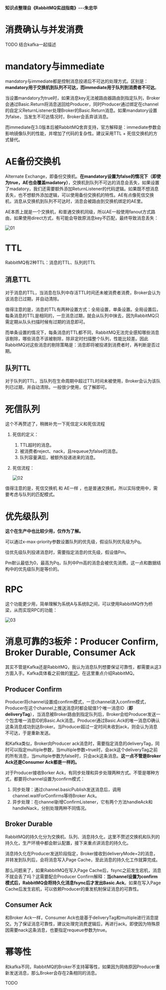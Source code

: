 **知识点整理自《RabbitMQ实战指南》---朱忠华**

# 消费确认与并发消费

TODO 结合kafka一起描述

# mandatory与immediate

mandatory与immediate都是控制消息投递后不可达的处理方式。区别是：**mandatory用于交换机到队列不可达，而immediate用于队列到消费者不可达**。

当设置mandatory为true时，如果消息key无法被路由器路由到指定队列，Broker会通过Basic.Return将消息送回给Producer，同时Producer通过绑定在channel的自定义ReturnListener处理Broker的Basic.Return消息。如果mandatory设置为false，当发生不可达情况时，Broker会丢弃该消息。

而immediate在3.0版本后被RabbitMQ舍弃支持，官方解释是：immediate参数会影响镜像队列的性能，并增加了代码的复杂性。建议采用TTL + 死信交换机的方式替代。

# AE备份交换机

Alternate Exchange，即备份交换机。**在mandatory设置为false的情况下（即使为true，AE也会覆盖madatory）**，交换机到队列不可达的消息会丢失，如果设置了madatory，我们还需要额外添加ReturnListener的代码逻辑。如果既不想消息丢失，也不想额外添加逻辑，可以使用备份交换机的特性。AE有点像死信交换机，消息从交换机到队列不可达时，消息会被路由到交换机绑定的AE里。

AE本质上就是一个交换机，和普通交换机同级，所以AE一般使用fanout方式路由，如果使用direct方式，有可能会导致原消息key不匹配，最终导致消息丢失：

![01](01-进阶整理.assets/01.jpg)

# TTL

RabbitMQ有2种TTL：消息的TTL、队列的TTL

## 消息TTL

对于消息的TTL，当消息在队列中存活TTL时间还未被消费者消费，Broker会认为该消息已过期，并自动清除。

值得注意的是，消息的TTL有两种设置方式：全局设置，单条设置。全局设置后，每条消息的TTL是相同的，一旦消息过期，就会从队列中抹去，因为RabbitMQ只需定期从队头扫描时候有过期的消息即可。

而单条设置的情况下，每条消息的TTL都不同，RabbitMQ无法完全感知哪些消息该剔除，哪些消息不该被剔除，除非定时扫描整个队列，性能比较差。因此RabbitMQ对这些消息的剔除策略是：消息即将被投递到消费者时，再判断是否过期。

## 队列TTL

对于队列的TTL，当队列在生命周期中超过TTL时间未被使用，Broker会认为该队列已过期，并自动清除。一般很少使用，仅了解即可。

# 死信队列

这个不再赘述了，稍微补充一下死信定义和死信流程

1. 死信的定义：

   1. TTL超时的消息。
   2. 被消费者reject、nack，且requeue为false的消息。
   3. 队列容量满后，被额外投递进来的消息。

2. 死信流程：

   ![02](01-进阶整理.assets/02.jpg)

值得注意的是，死信交换机 和 AE一样 ，也是普通交换机，所以实际使用中，需要考虑与队列的匹配模式。

# 优先级队列

**这个在生产中也比较少用，仅作为了解。**

可以通过x-max-priority参数设置队列的优先级，假设队列优先级为Pq。

往优先级队列投递消息时，需要指定消息的优先级，假设值Pm。

Pm默认最低为0，最高为Pq，队列中Pm高的消息会被优先消费。这一点和数据结构中的优先级队列是等价的。

# RPC

这个功能更少用，简单理解为系统A与系统B之间，可以使用RabbitMQ作为桥梁，从而实现RPC的功能：

![03](01-进阶整理.assets/03.jpg)

# 消息可靠的3板斧：Producer Confirm, Broker Durable, Consumer Ack

其实不管是Kafka还是RabbitMQ，我认为消息队列想要保证可靠性，都需要从这3方面入手。Kafka具体看之前做的[笔记](https://github.com/9029HIME/Kafka_Note/blob/master/src/mds/02%20kafka%E7%9A%84%E6%B6%88%E6%81%AF%E4%B8%A2%E5%A4%B1.md)，在这里重点介绍RabbitMQ。

## Producer Confirm

Producer将channel设置成confirm模式，一旦channel进入confirm模式，Producer在这个channel上推送消息时都会赋值1个唯一消息ID（**即deliveryTag**），当消息被Broker路由到指定队列后，Broker会给Producer发送一个包含唯一消息ID的Basic.Ack消息。Producer通过Basic.Ack的唯一消息ID确认这条消息成功到达Broker。当Producer超过一定时间未收到ack，则会认为消息不可达，于是重新发送。

和Kafka类似，Broker向Producer ack消息时，需要指定消息的deliveryTag，同时可以指定multiple参数，当multiple参数=true时，会ack这个deliveryTag之前的所有消息，当multiple参数为false时，只会ack这条消息。**这一点不管是Broker Ack还是Consumer Ack都是一样的。**

对于Producer接收Borker Ack，有同步处理和异步处理两种方式。不管是哪种方式，都要将channel设置为confirm模式：

1. 同步处理：通过channel.basicPublish发送消息后，调用channel.waitForConfirms等待Broker Ack。
2. 异步处理：在channel新增ConfirmListener，它有两个方法handleAck和handleNack，分别处理两种不同情况。

## Broker Durable

RabbitMQ的持久化分为交换机、队列、消息持久化，这里不赘述交换机和队列的持久化，生产环境中都会默认配置，接下来重点讲消息的持久化。

消息持久化在Producer发送阶段指定，Broker接收到deliveryMode=2的消息，并转发到队列后，会将消息写入Page Cache，至此消息的持久化工作就算完成。

那么问题来了，如果RabbitMQ在写入Page Cache后，fsync之前发生宕机，消息不就会丢了吗？这需要配合Producer Confirm解释：**当channel设置为confirm模式后，RabbitMQ会将持久化消息fsync后才发出Basic.Ack**。如果在写入Page Cache后发生宕机，可以依赖Producer的重发机制保证消息的可靠性。

## Consumer Ack

和Broker Ack一样，Consumer Ack也是基于deliveryTag和multiple进行消息提交。为了保证消息可靠性，建议处理完消费逻辑后，再进行ack。即使因为特殊原因需要nack这条消息，也要指定requeue参数为true。

# 幂等性

和kafka不同，RabbitMQ的Broker不支持幂等性，如果因为网络原因Producer重新发送消息，那么Broker会存在2条相同的消息。

TODO